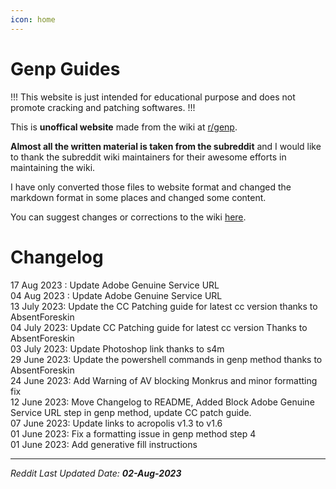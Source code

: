 ```yaml
---
icon: home
---
```


<!-- Links -->
[r/genp]: https://www.reddit.com/r/GenP/


# Genp Guides

!!!
This website is just intended for educational purpose and does not promote cracking and patching softwares. 
!!!

This is **unoffical website** made from the wiki at [r/genp].  

**Almost all the written material is taken from the subreddit** and I would like to thank the subreddit wiki maintainers for their awesome efforts in maintaining the wiki.

I have only converted those files to website format and changed the markdown format in some places and changed some content.  

You can suggest changes or corrections to the wiki [here](https://github.com/icantpay/genpguides.github.io).

# Changelog

17 Aug 2023 : Update Adobe Genuine Service URL  
04 Aug 2023 : Update Adobe Genuine Service URL  
13 July 2023: Update the CC Patching guide for latest cc version thanks to AbsentForeskin  
04 July 2023: Update CC Patching guide for latest cc version Thanks to AbsentForeskin  
03 July 2023: Update Photoshop link thanks to s4m  
29 June 2023: Update the powershell commands in genp method thanks to AbsentForeskin  
24 June 2023: Add Warning of AV blocking Monkrus and minor formatting fix  
12 June 2023: Move Changelog to README, Added Block Adobe Genuine Service URL step in genp method, update CC patch guide.  
07 June 2023: Update links to acropolis v1.3 to v1.6  
01 June 2023: Fix a formatting issue in genp method step 4  
01 June 2023: Add generative fill instructions  

---
*Reddit Last Updated Date: **02-Aug-2023***
